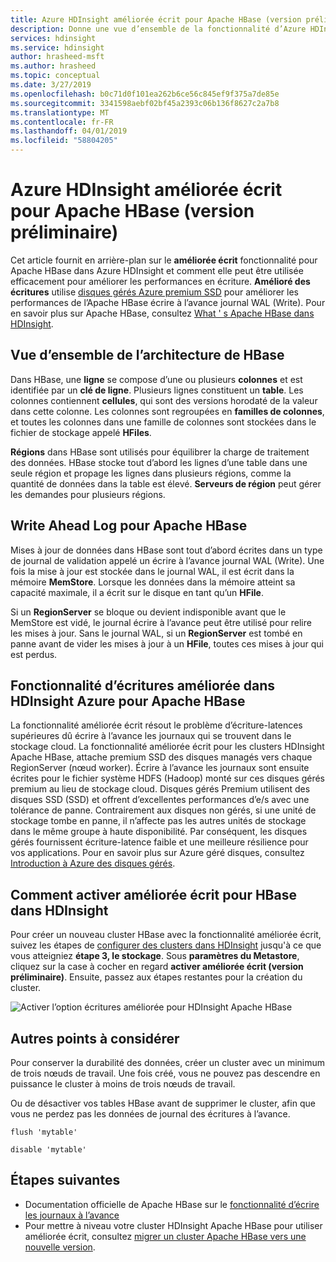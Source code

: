 ```yaml
---
title: Azure HDInsight améliorée écrit pour Apache HBase (version préliminaire)
description: Donne une vue d’ensemble de la fonctionnalité d’Azure HDInsight améliorée écrit, qui utilise des disques gérés premium pour améliorer les performances Apache HBase écrire directement du journal de.
services: hdinsight
ms.service: hdinsight
author: hrasheed-msft
ms.author: hrasheed
ms.topic: conceptual
ms.date: 3/27/2019
ms.openlocfilehash: b0c71d0f101ea262b6ce56c845ef9f375a7de85e
ms.sourcegitcommit: 3341598aebf02bf45a2393c06b136f8627c2a7b8
ms.translationtype: MT
ms.contentlocale: fr-FR
ms.lasthandoff: 04/01/2019
ms.locfileid: "58804205"
---
```

# <a name="azure-hdinsight-enhanced-writes-for-apache-hbase-preview"></a>Azure HDInsight améliorée écrit pour Apache HBase (version préliminaire)

Cet article fournit en arrière-plan sur le **améliorée écrit** fonctionnalité pour Apache HBase dans Azure HDInsight et comment elle peut être utilisée efficacement pour améliorer les performances en écriture. **Amélioré des écritures** utilise [disques gérés Azure premium SSD](../../virtual-machines/linux/disks-types.md#premium-ssd) pour améliorer les performances de l’Apache HBase écrire à l’avance journal WAL (Write). Pour en savoir plus sur Apache HBase, consultez [What ' s Apache HBase dans HDInsight](apache-hbase-overview.md).

## <a name="overview-of-hbase-architecture"></a>Vue d’ensemble de l’architecture de HBase

Dans HBase, une **ligne** se compose d’une ou plusieurs **colonnes** et est identifiée par un **clé de ligne**. Plusieurs lignes constituent un **table**. Les colonnes contiennent **cellules**, qui sont des versions horodaté de la valeur dans cette colonne. Les colonnes sont regroupées en **familles de colonnes**, et toutes les colonnes dans une famille de colonnes sont stockées dans le fichier de stockage appelé **HFiles**.

**Régions** dans HBase sont utilisés pour équilibrer la charge de traitement des données. HBase stocke tout d’abord les lignes d’une table dans une seule région et propage les lignes dans plusieurs régions, comme la quantité de données dans la table est élevé. **Serveurs de région** peut gérer les demandes pour plusieurs régions.

## <a name="write-ahead-log-for-apache-hbase"></a>Write Ahead Log pour Apache HBase

Mises à jour de données dans HBase sont tout d’abord écrites dans un type de journal de validation appelé un écrire à l’avance journal WAL (Write). Une fois la mise à jour est stockée dans le journal WAL, il est écrit dans la mémoire **MemStore**. Lorsque les données dans la mémoire atteint sa capacité maximale, il a écrit sur le disque en tant qu’un **HFile**.

Si un **RegionServer** se bloque ou devient indisponible avant que le MemStore est vidé, le journal écrire à l’avance peut être utilisé pour relire les mises à jour. Sans le journal WAL, si un **RegionServer** est tombé en panne avant de vider les mises à jour à un **HFile**, toutes ces mises à jour qui est perdus.

## <a name="enhanced-writes-feature-in-azure-hdinsight-for-apache-hbase"></a>Fonctionnalité d’écritures améliorée dans HDInsight Azure pour Apache HBase

La fonctionnalité améliorée écrit résout le problème d’écriture-latences supérieures dû écrire à l’avance les journaux qui se trouvent dans le stockage cloud.  La fonctionnalité améliorée écrit pour les clusters HDInsight Apache HBase, attache premium SSD des disques managés vers chaque RegionServer (nœud worker). Écrire à l’avance les journaux sont ensuite écrites pour le fichier système HDFS (Hadoop) monté sur ces disques gérés premium au lieu de stockage cloud.  Disques gérés Premium utilisent des disques SSD (SSD) et offrent d’excellentes performances d’e/s avec une tolérance de panne.  Contrairement aux disques non gérés, si une unité de stockage tombe en panne, il n’affecte pas les autres unités de stockage dans le même groupe à haute disponibilité.  Par conséquent, les disques gérés fournissent écriture-latence faible et une meilleure résilience pour vos applications. Pour en savoir plus sur Azure géré disques, consultez [Introduction à Azure des disques gérés](../../virtual-machines/windows/managed-disks-overview.md). 

## <a name="how-to-enable-enhanced-writes-for-hbase-in-hdinsight"></a>Comment activer améliorée écrit pour HBase dans HDInsight

Pour créer un nouveau cluster HBase avec la fonctionnalité améliorée écrit, suivez les étapes de [configurer des clusters dans HDInsight](../hdinsight-hadoop-provision-linux-clusters.md) jusqu'à ce que vous atteigniez **étape 3, le stockage**. Sous **paramètres du Metastore**, cliquez sur la case à cocher en regard **activer améliorée écrit (version préliminaire)**. Ensuite, passez aux étapes restantes pour la création du cluster.

![Activer l’option écritures améliorée pour HDInsight Apache HBase](./media/apache-hbase-enhanced-writes/enhanced-writes-cluster-creation.jpg)

## <a name="other-considerations"></a>Autres points à considérer

Pour conserver la durabilité des données, créer un cluster avec un minimum de trois nœuds de travail. Une fois créé, vous ne pouvez pas descendre en puissance le cluster à moins de trois nœuds de travail. 

Ou de désactiver vos tables HBase avant de supprimer le cluster, afin que vous ne perdez pas les données de journal des écritures à l’avance.

```
flush 'mytable'
```

```
disable 'mytable'
```

## <a name="next-steps"></a>Étapes suivantes

* Documentation officielle de Apache HBase sur le [fonctionnalité d’écrire les journaux à l’avance](https://hbase.apache.org/book.html#wal)
* Pour mettre à niveau votre cluster HDInsight Apache HBase pour utiliser améliorée écrit, consultez [migrer un cluster Apache HBase vers une nouvelle version](apache-hbase-migrate-new-version.md).
